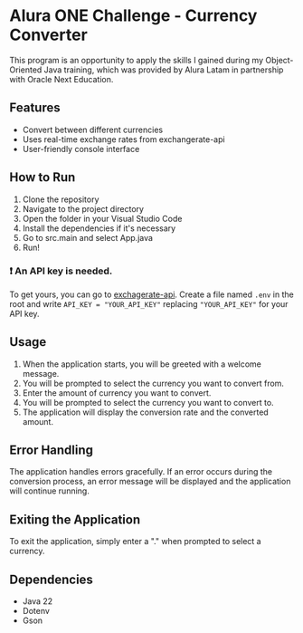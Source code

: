 # Alura ONE Challenge - Currency Converter

This program is an opportunity to apply the skills I gained during my Object-Oriented Java training, which was provided by Alura Latam in partnership with Oracle Next Education.

## Features

-   Convert between different currencies
-   Uses real-time exchange rates from exchangerate-api
-   User-friendly console interface

## How to Run

1. Clone the repository
2. Navigate to the project directory
3. Open the folder in your Visual Studio Code
4. Install the dependencies if it's necessary
5. Go to src.main and select App.java
6. Run!

### ❗ An API key is needed.
To get yours, you can go to [exchagerate-api][exchangerate]. Create a file named `.env` in the root and write `API_KEY = "YOUR_API_KEY"` replacing `"YOUR_API_KEY"` for your API key.

## Usage

1.  When the application starts, you will be greeted with a welcome message.
2.  You will be prompted to select the currency you want to convert from.
3.  Enter the amount of currency you want to convert.
4.  You will be prompted to select the currency you want to convert to.
5.  The application will display the conversion rate and the converted amount.

## Error Handling

The application handles errors gracefully. If an error occurs during the conversion process, an error message will be displayed and the application will continue running.

## Exiting the Application

To exit the application, simply enter a "." when prompted to select a currency.

## Dependencies

- Java 22
- Dotenv
- Gson

[exchangerate]: https://www.exchangerate-api.com/